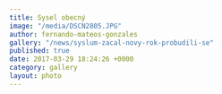 ```yaml
---
title: Sysel obecný
image: "/media/DSCN2805.JPG"
author: fernando-mateos-gonzales
gallery: "/news/syslum-zacal-novy-rok-probudili-se"
published: true
date: 2017-03-29 18:24:26 +0000
category: gallery
layout: photo
---
```

